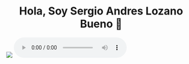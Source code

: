 <div>
<h1 align ="center"> Hola, Soy Sergio Andres Lozano Bueno 👋 </h1>
</div>
<img src="https://github.com/SergiusYT/SergiusYT/blob/main/banner.gif">

<audio controls>
  <source src="https://github.com/SergiusYT/SergiusYT/blob/main/Musica.mp3" type="audio/mpeg">
  Tu navegador no soporta la reproducción de audio.
</audio>
<!--
**SergiusYT/SergiusYT** is a ✨ _special_ ✨ repository because its `README.md` (this file) appears on your GitHub profile.

Here are some ideas to get you started:

- 🔭 I’m currently working on ...
- 🌱 I’m currently learning ...
- 👯 I’m looking to collaborate on ...
- 🤔 I’m looking for help with ...
- 💬 Ask me about ...
- 📫 How to reach me: ...
- 😄 Pronouns: ...
- ⚡ Fun fact: ...
-->
